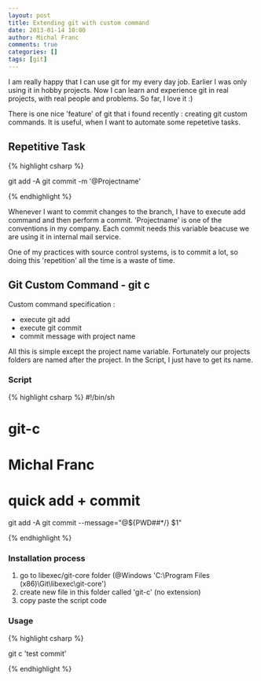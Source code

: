 ```yaml
---
layout: post
title: Extending git with custom command
date: 2013-01-14 10:00
author: Michal Franc
comments: true
categories: []
tags: [git]
---
```

I am really happy that I can use git for my every day job. Earlier I was only using it in hobby projects. Now I can learn and experience git in real projects, with real people and problems. So far, I love it :)

There is one nice 'feature' of git that i found recently : creating git custom commands. It is useful, when I want to automate some repetetive tasks.

<h2>Repetitive Task</h2>

{% highlight csharp %}

git add -A
git commit -m '@Projectname'

{% endhighlight %}

Whenever I want to commit changes to the branch, I have to execute add command and then perform a commit. 'Projectname' is one of the conventions in my company. Each commit needs this variable beacuse we are using it in internal mail service.

One of my practices with source control systems, is to commit a lot, so doing this 'repetition' all the time is a waste of time. 

<h2>Git Custom Command - git c</h2>

Custom command specification :

<ul>
	<li>execute git add</li>
	<li>execute git commit</li>
	<li>commit message with project name</li>
</ul>

All this is simple except the project name variable. Fortunately our projects folders are named after the project. In the Script, I just have to get its name.

<h3>Script</h3>

{% highlight csharp %}
#!/bin/sh
#
# git-c
#
# Michal Franc
# quick add + commit

git add -A
git commit --message="@${PWD##*/} $1"

{% endhighlight %}

<h3>Installation process</h3>

<ol>
	<li>go to libexec/git-core folder (@Windows 'C:\Program Files (x86)\Git\libexec\git-core')</li>
	<li>create new file in this folder called 'git-c' (no extension)</li>
	<li>copy paste the script code</li>
</ol>

<h3>Usage</h3>


{% highlight csharp %}

git c 'test commit'

{% endhighlight %}

